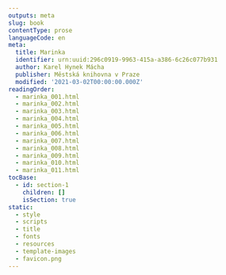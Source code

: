 ```yaml
---
outputs: meta
slug: book
contentType: prose
languageCode: en
meta:
  title: Marinka
  identifier: urn:uuid:296c0919-9963-415a-a386-6c26c077b931
  author: Karel Hynek Mácha
  publisher: Městská knihovna v Praze
  modified: '2021-03-02T00:00:00.000Z'
readingOrder:
  - marinka_001.html
  - marinka_002.html
  - marinka_003.html
  - marinka_004.html
  - marinka_005.html
  - marinka_006.html
  - marinka_007.html
  - marinka_008.html
  - marinka_009.html
  - marinka_010.html
  - marinka_011.html
tocBase:
  - id: section-1
    children: []
    isSection: true
static:
  - style
  - scripts
  - title
  - fonts
  - resources
  - template-images
  - favicon.png
---
```

